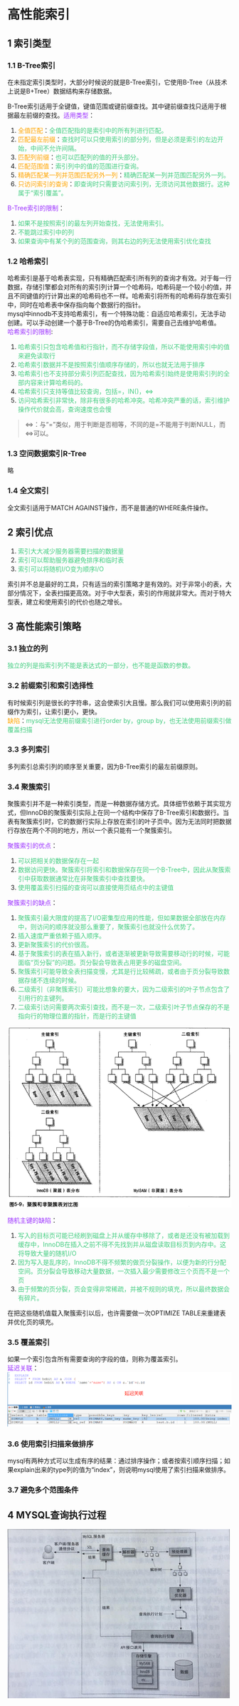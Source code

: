 # 高性能索引
## 1  索引类型
### 1.1  B-Tree索引
在未指定索引类型时，大部分时候说的就是B-Tree索引，它使用B-Tree（从技术上说是B+Tree）数据结构来存储数据。  

B-Tree索引适用于全键值，键值范围或键前缀查找。其中键前缀查找只适用于根据最左前缀的查找。<font color="#9B30FF">适用类型</font>：  

1. <font color="#FFA500">全值匹配</font>：<font color="#43CD80">全值匹配指的是索引中的所有列进行匹配。</font>
2. <font color="#FFA500">匹配最左前缀</font>：<font color="#43CD80">查找时可以只使用索引的部分列，但是必须是索引的左边开始，中间不允许间隔。</font>
3. <font color="#FFA500">匹配列前缀</font>：<font color="#43CD80">也可以匹配列的值的开头部分。</font>
4. <font color="#FFA500">匹配范围值</font>：<font color="#43CD80">索引列中的值的范围进行查询。</font>
5. <font color="#FFA500">精确匹配某一列并范围匹配另外一列</font>：<font color="#43CD80">精确匹配某一列并范围匹配另外一列。</font>
6. <font color="#FFA500">只访问索引的查询</font>：<font color="#43CD80">即查询时只需要访问索引列，无须访问其他数据行。这种属于“索引覆盖”。</font>

<font color="#9B30FF">B-Tree索引的限制</font>：    

1. <font color="#43CD80">如果不是按照索引的最左列开始查找，无法使用索引。</font>
2. <font color="#43CD80">不能跳过索引中的列</font>
3. <font color="#43CD80">如果查询中有某个列的范围查询，则其右边的列无法使用索引优化查找</font>  
  
### 1.2  哈希索引
哈希索引是基于哈希表实现，只有精确匹配索引所有列的查询才有效。对于每一行数据，存储引擎都会对所有的索引列计算一个哈希码，哈希码是一个较小的值，并且不同键值的行计算出来的哈希码也不一样。哈希索引将所有的哈希码存放在索引中，同时在哈希表中保存指向每个数据行的指针。  
mysql中innodb不支持哈希索引，有一个特殊功能：自适应哈希索引，无法手动创建。可以手动创建一个基于B-Tree的伪哈希索引，需要自己去维护哈希值。  
<font color="#9B30FF">哈希索引的限制</font>:  

1. <font color="#43CD80">哈希索引只包含哈希值和行指针，而不存储字段值，所以不能使用索引中的值来避免读取行</font>
2. <font color="#43CD80">哈希索引数据并不是按照索引值顺序存储的，所以也就无法用于排序</font>  
3. <font color="#43CD80">哈希索引也不支持部分索引列匹配查找，因为哈希索引始终是使用索引列的全部内容来计算哈希码的。</font>
4. <font color="#43CD80">哈希索引只支持等值比较查询，包括=，IN()，<=></font>
5. <font color="#43CD80">访问哈希索引非常快，除非有很多的哈希冲突。哈希冲突严重的话，索引维护操作代价就会高，查询速度也会慢</font>
><=>：与“=”类似，用于判断是否相等，不同的是=不能用于判断NULL，而<=>可以。

### 1.3  空间数据索引R-Tree
略
### 1.4  全文索引
全文索引适用于MATCH AGAINST操作，而不是普通的WHERE条件操作。

## 2  索引优点
1. <font color="#43CD80">索引大大减少服务器需要扫描的数据量</font>
2. <font color="#43CD80">索引可以帮助服务器避免排序和临时表</font>
3. <font color="#43CD80">索引可以将随机I/O变为顺序I/O</font>

索引并不总是最好的工具，只有适当的索引策略才是有效的。对于非常小的表，大部分情况下，全表扫描更高效。对于中大型表，索引的作用就非常大。而对于特大型表，建立和使用索引的代价也随之增长。  

## 3  高性能索引策略
### 3.1  独立的列
<font color="#43CD80">独立的列是指索引列不能是表达式的一部分，也不能是函数的参数。</font>
### 3.2  前缀索引和索引选择性
有时候索引列是很长的字符串，这会使索引大且慢。那么我们可以使用索引列的前缀作为索引，让索引更小，更快。<br/>
<font color="#FFA500">缺陷</font>：<font color="#43CD80">mysql无法使用前缀索引进行order by，group by，也无法使用前缀索引做覆盖扫描</font>
### 3.3  多列索引
多列索引总索引列的顺序至关重要，因为B-Tree索引的最左前缀原则。

### 3.4  聚簇索引
聚簇索引并不是一种索引类型，而是一种数据存储方式。具体细节依赖于其实现方式，但InnoDB的聚簇索引实际上在同一个结构中保存了B-Tree索引和数据行。当表有聚簇索引时，它的数据行实际上存放在索引的叶子页中。因为无法同时把数据行存放在两个不同的地方，所以一个表只能有一个聚簇索引。  
  
<font color="#9B30FF">聚簇索引的优点</font>：  

1. <font color="#43CD80">可以把相关的数据保存在一起</font>
2. <font color="#43CD80">数据访问更快。聚簇索引将索引和数据保存在同一个B-Tree中，因此从聚簇索引中获取数据通常比在非聚簇索引中查找要快。</font>
3. <font color="#43CD80">使用覆盖索引扫描的查询可以直接使用页结点中的主键值</font>

<font color="#9B30FF">聚簇索引的缺点</font>：  

1. <font color="#43CD80">聚簇索引最大限度的提高了I/O密集型应用的性能，但如果数据全部放在内存中，则访问的顺序就没那么重要了，聚簇索引也就没什么优势了。</font>
2. <font color="#43CD80">插入速度严重依赖于插入顺序。</font>
3. <font color="#43CD80">更新聚簇索引的代价很高。</font>
4. <font color="#43CD80">基于聚簇索引的表在插入新行，或者逐渐被更新导致需要移动行的时候，可能面临“页分裂”的问题。页分裂会导致表占用更多的磁盘空间。</font>
5. <font color="#43CD80">聚簇索引可能导致全表扫描变慢，尤其是行比较稀疏，或者由于页分裂导致数据存储不连续的时候。</font>
6. <font color="#43CD80">二级索引（非聚簇索引）可能比想象的要大，因为二级索引的叶子节点包含了引用行的主键列。</font>
7. <font color="#43CD80">二级索引访问需要两次索引查找，而不是一次，二级索引叶子节点保存的不是指向行的物理位置的指针，而是行的主键值</font>

![聚簇索引](../image/聚簇索引.png)

<font color="#9B30FF">随机主键的缺陷</font>：  

1. <font color="#43CD80">写入的目标页可能已经刷到磁盘上并从缓存中移除了，或者是还没有被加载到缓存中，InnoDB在插入之前不得不先找到并从磁盘读取目标页到内存中。这将导致大量的随机I/O</font>
2. <font color="#43CD80">因为写入是乱序的，InnoDB不得不频繁的做页分裂操作，以便为新的行分配空间。页分裂会导致移动大量数据，一次插入最少需要修改三个页而不是一个页</font>
3. <font color="#43CD80">由于频繁的页分裂，页会变得非常稀疏，并被不规则的填充，所以最终数据会有碎片。</font>    

在把这些随机值载入聚簇索引以后，也许需要做一次OPTIMIZE TABLE来重建表并优化页的填充。
### 3.5  覆盖索引
如果一个索引包含所有需要查询的字段的值，则称为覆盖索引。<br/>
<font color="#9B30FF">延迟关联</font>：<br/>
![延迟关联](../image/延迟关联.png)

### 3.6  使用索引扫描来做排序
mysql有两种方式可以生成有序的结果：通过排序操作；或者按索引顺序扫描；如果explain出来的type列的值为“index”，则说明mysql使用了索引扫描来做排序。  

### 3.7  避免多个范围条件

## 4  MYSQL查询执行过程
![MYSQL查询执行过程](../image/MYSQL查询执行过程.jpg)

